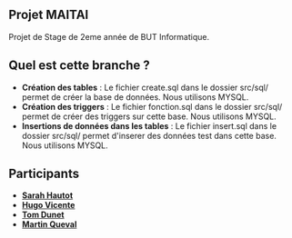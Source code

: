 ## Projet MAITAI

Projet de Stage de 2eme année de BUT Informatique.


## Quel est cette branche ?

- **Création des tables**                   : Le fichier create.sql dans le dossier src/sql/ permet de créer la base de données. Nous utilisons MYSQL.
- **Création des triggers**                 : Le fichier fonction.sql dans le dossier src/sql/ permet de créer des triggers sur cette base. Nous utilisons MYSQL.
- **Insertions de données dans les tables** : Le fichier insert.sql dans le dossier src/sql/ permet d'inserer des données test dans cette base. Nous utilisons MYSQL.



## Participants
- [**Sarah Hautot** ](https://github.com/SarahHAUTOT)
- [**Hugo Vicente** ](https://github.com/VicenteHugo)
- [**Tom Dunet**    ]()
- [**Martin Queval**]()

